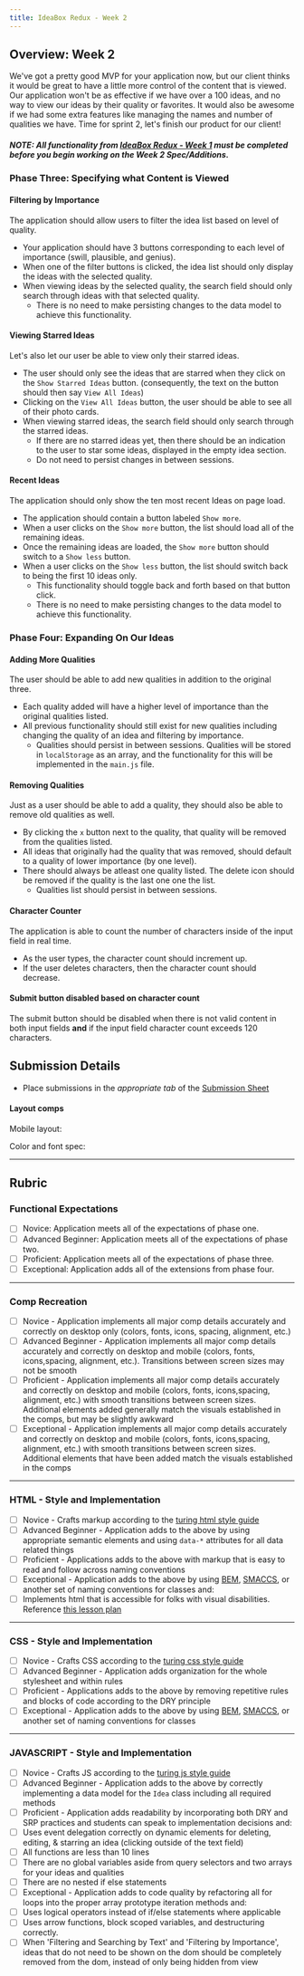 ```yaml
---
title: IdeaBox Redux - Week 2
---
```


## Overview: Week 2

We've got a pretty good MVP for your application now, but our client thinks it would be great to have a little more control of the content that is viewed.  Our application won't be as effective if we have over a 100 ideas, and no way to view our ideas by their quality or favorites.  It would also be awesome if we had some extra features like managing the names and number of qualities we have.  Time for sprint 2, let's finish our product for our client!

##### NOTE: All functionality from [IdeaBox Redux - Week 1](http://frontend.turing.io/projects/ideabox-redux-wk1.html) must be completed before you begin working on the Week 2 Spec/Additions.

### Phase Three: Specifying what Content is Viewed

#### Filtering by Importance

The application should allow users to filter the idea list based on level of quality.

* Your application should have 3 buttons corresponding to each level of importance (swill, plausible, and genius).
* When one of the filter buttons is clicked, the idea list should only display the ideas with the selected quality.
* When viewing ideas by the selected quality, the search field should only search through ideas with that selected quality.
  * There is no need to make persisting changes to the data model to achieve this functionality.

#### Viewing Starred Ideas

Let's also let our user be able to view only their starred ideas.

* The user should only see the ideas that are starred when they click on the `Show Starred Ideas` button. (consequently, the text on the button should then say `View All Ideas`)
* Clicking on the `View All Ideas` button, the user should be able to see all of their photo cards.
* When viewing starred ideas, the search field should only search through the starred ideas.
    * If there are no starred ideas yet, then there should be an indication to the user to star some ideas, displayed in the empty idea section.
  * Do not need to persist changes in between sessions.

#### Recent Ideas

The application should only show the ten most recent Ideas on page load.

* The application should contain a button labeled `Show more`.
* When a user clicks on the `Show more` button, the list should load all of the remaining ideas.
* Once the remaining ideas are loaded, the `Show more` button should switch to a `Show less` button.
* When a user clicks on the  `Show less` button, the list should switch back to being the first 10 ideas only.
  * This functionality should toggle back and forth based on that button click.
  * There is no need to make persisting changes to the data model to achieve this functionality.

### Phase Four: Expanding On Our Ideas

#### Adding More Qualities

The user should be able to add new qualities in addition to the original three.

* Each quality added will have a higher level of importance than the original qualities listed.
* All previous functionality should still exist for new qualities including changing the quality of an idea and filtering by importance.
  * Qualities should persist in between sessions.  Qualities will be stored in `localStorage` as an array, and the functionality for this will be implemented in the `main.js` file.

#### Removing Qualities

Just as a user should be able to add a quality, they should also be able to remove old qualities as well.

* By clicking the `x` button next to the quality, that quality will be removed from the qualities listed.
* All ideas that originally had the quality that was removed, should default to a quality of lower importance (by one level).
* There should always be atleast one quality listed.  The delete icon should be removed if the quality is the last one one the list.
  * Qualities list should persist in between sessions.  

#### Character Counter

The application is able to count the number of characters inside of the input field in real time.

* As the user types, the character count should increment up.
* If the user deletes characters, then the character count should decrease.

#### Submit button disabled based on character count

The submit button should be disabled when there is not valid content in both input fields **and** if the input field character count exceeds 120 characters.

## Submission Details

* Place submissions in the _appropriate tab_ of the [Submission Sheet](https://docs.google.com/spreadsheets/d/1twjIgn6X0Yqi3tS3Nx3hOgZ9dR5juGg58gly1GsbOBs/edit#gid=496549355)

#### Layout comps

Mobile layout:

Color and font spec:

------------------------------------------------------------------

## Rubric

### Functional Expectations

* [ ] Novice: Application meets all of the expectations of phase one.
* [ ] Advanced Beginner: Application meets all of the expectations of phase two.
* [ ] Proficient: Application meets all of the expectations of phase three.
* [ ] Exceptional: Application adds all of the extensions from phase four.

------------------------------------------------------------------

### Comp Recreation

* [ ]  Novice - Application implements all major comp details accurately and correctly on desktop only (colors, fonts, icons, spacing, alignment, etc.)
* [ ]  Advanced Beginner - Application implements all major comp details accurately and correctly on desktop and mobile (colors, fonts, icons,spacing, alignment,  etc.). Transitions between screen sizes may not be smooth
* [ ]  Proficient - Application implements all major comp details accurately and correctly on desktop and mobile (colors, fonts, icons,spacing, alignment,  etc.) with smooth transitions between screen sizes. Additional elements added generally match the visuals established in the comps, but may be slightly awkward
* [ ]  Exceptional - Application implements all major comp details accurately and correctly on desktop and mobile (colors, fonts, icons,spacing, alignment,  etc.) with smooth transitions between screen sizes. Additional elements that have been added match the visuals established in the comps

------------------------------------------------------------------

### HTML - Style and Implementation

* [ ]  Novice - Crafts markup according to the [turing html style guide](https://github.com/turingschool-examples/html)
* [ ]  Advanced Beginner - Application adds to the above by using appropriate semantic elements and using `data-*` attributes for all data related things
* [ ]  Proficient - Applications adds to the above with markup that is easy to read and follow across naming conventions
* [ ]  Exceptional - Application adds to the above by using [BEM](http://getbem.com/), [SMACCS](https://smacss.com/), or another set of naming conventions for classes and:
  * [ ]  Implements html that is accessible for folks with visual disabilities. Reference [this lesson plan](http://frontend.turing.io/lessons/floating/web-accessibility.html)

------------------------------------------------------------------

### CSS - Style and Implementation

* [ ]  Novice - Crafts CSS according to the [turing css style guide](https://github.com/turingschool-examples/css)
* [ ]  Advanced Beginner - Application adds organization for the whole stylesheet and within rules
* [ ]  Proficient - Applications adds to the above by removing repetitive rules and blocks of code according to the DRY principle
* [ ]  Exceptional - Application adds to the above by using [BEM](http://getbem.com/), [SMACCS](https://smacss.com/), or another set of naming conventions for classes

------------------------------------------------------------------

### JAVASCRIPT - Style and Implementation

* [ ]  Novice - Crafts JS according to the [turing js style guide](https://github.com/turingschool-examples/javascript/tree/master/es5)
* [ ]  Advanced Beginner - Application adds to the above by correctly implementing a data model for the `Idea` class including all required methods
* [ ]  Proficient - Application adds readability by incorporating both DRY and SRP practices and students can speak to implementation decisions and:
  * [ ]  Uses event delegation correctly on dynamic elements for deleting, editing, & starring an idea (clicking outside of the text field)
  * [ ]  All functions are less than 10 lines
  * [ ]  There are no global variables aside from query selectors and two arrays for your ideas and qualities
  * [ ]  There are no nested if else statements
* [ ]  Exceptional - Application adds to code quality by refactoring all for loops into the proper array prototype iteration methods and:
  * [ ]  Uses logical operators instead of if/else statements where applicable
  * [ ] Uses arrow functions, block scoped variables, and destructuring correctly.
  * [ ]  When 'Filtering and Searching by Text' and 'Filtering by Importance', ideas that do not need to be shown on the dom should be completely removed from the dom, instead of only being hidden from view